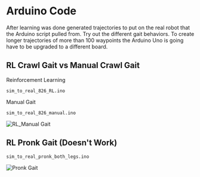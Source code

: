 # Arduino Code

After learning was done generated trajectories to put on the real robot that the Arduino script pulled from. Try out the different gait behaviors. To create longer trajectories of more than 100 waypoints the Arduino Uno is going have to be upgraded to a different board.

## RL Crawl Gait vs Manual Crawl Gait

Reinforcement Learning

```
sim_to_real_826_RL.ino
```

Manual Gait 

```
sim_to_real_826_manual.ino
```

![RL_Manual Gait](../img/manual_RL.gif)

## RL Pronk Gait (Doesn't Work)

```
sim_to_real_pronk_both_legs.ino
```

![Pronk Gait](../img/pronk.gif)